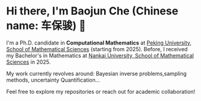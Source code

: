 # Hi there, I'm Baojun Che (Chinese name: 车保骏) 👋

I'm a Ph.D. candidate in **Computational Mathematics** at [Peking University, School of Mathematical Sciences](https://www.math.pku.edu.cn/) (starting from 2025). Before, I received my Bachelor's in Mathematics at [Nankai University, School of Mathematical Sciences](https://math.nankai.edu.cn/) in 2025.


My work currently revolves around: Bayesian inverse problems,sampling methods, uncertainty Quantification...


Feel free to explore my repositories or reach out for academic collaboration!
